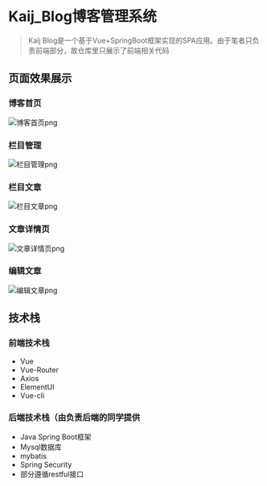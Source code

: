 # Kaij_Blog博客管理系统

> Kaij Blog是一个基于Vue+SpringBoot框架实现的SPA应用。由于笔者只负责前端部分，故仓库里只展示了前端相关代码

## 页面效果展示

### 博客首页

![博客首页png](https://github.com/Azusaaa/static/博客首页.png)

### 栏目管理

![栏目管理png](https://github.com/Azusaaa/static/栏目管理.png)

### 栏目文章

![栏目文章png](https://github.com/Azusaaa/static/栏目文章.png)

### 文章详情页

![文章详情页png](https://github.com/Azusaaa/static/文章详情页.png)

### 编辑文章

![编辑文章png](https://github.com/Azusaaa/static/编辑文章.png)

## 技术栈

### 前端技术栈

- Vue
- Vue-Router
- Axios
- ElementUI
- Vue-cli

### 后端技术栈（由负责后端的同学提供

- Java Spring Boot框架
- Mysql数据库
- mybatis
- Spring Security
- 部分遵循restful接口
